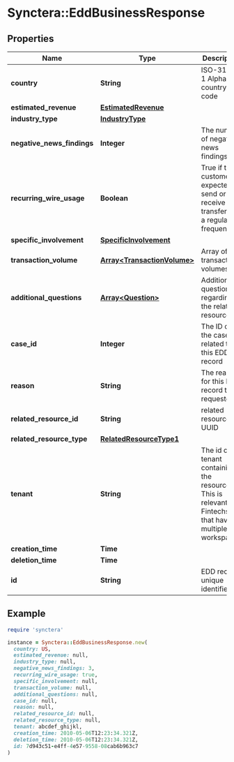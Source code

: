 # Synctera::EddBusinessResponse

## Properties

| Name | Type | Description | Notes |
| ---- | ---- | ----------- | ----- |
| **country** | **String** | ISO-3166-1 Alpha-2 country code | [optional] |
| **estimated_revenue** | [**EstimatedRevenue**](EstimatedRevenue.md) |  | [optional] |
| **industry_type** | [**IndustryType**](IndustryType.md) |  | [optional] |
| **negative_news_findings** | **Integer** | The number of negative news findings. | [optional] |
| **recurring_wire_usage** | **Boolean** | True if the customer is expected to send or receive wire transfers at a regular frequency. | [optional] |
| **specific_involvement** | [**SpecificInvolvement**](SpecificInvolvement.md) |  | [optional] |
| **transaction_volume** | [**Array&lt;TransactionVolume&gt;**](TransactionVolume.md) | Array of transaction volumes. | [optional] |
| **additional_questions** | [**Array&lt;Question&gt;**](Question.md) | Additional questions regarding the related resource | [optional] |
| **case_id** | **Integer** | The ID of the case related to this EDD record | [optional] |
| **reason** | **String** | The reason for this EDD record to be requested |  |
| **related_resource_id** | **String** | related resource UUID |  |
| **related_resource_type** | [**RelatedResourceType1**](RelatedResourceType1.md) |  |  |
| **tenant** | **String** | The id of the tenant containing the resource. This is relevant for Fintechs that have multiple workspaces.  | [optional] |
| **creation_time** | **Time** |  | [readonly] |
| **deletion_time** | **Time** |  | [readonly] |
| **id** | **String** | EDD record unique identifier | [readonly] |

## Example

```ruby
require 'synctera'

instance = Synctera::EddBusinessResponse.new(
  country: US,
  estimated_revenue: null,
  industry_type: null,
  negative_news_findings: 3,
  recurring_wire_usage: true,
  specific_involvement: null,
  transaction_volume: null,
  additional_questions: null,
  case_id: null,
  reason: null,
  related_resource_id: null,
  related_resource_type: null,
  tenant: abcdef_ghijkl,
  creation_time: 2010-05-06T12:23:34.321Z,
  deletion_time: 2010-05-06T12:23:34.321Z,
  id: 7d943c51-e4ff-4e57-9558-08cab6b963c7
)
```

